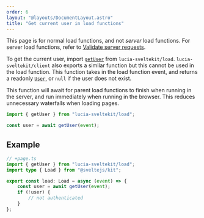 ```yaml
---
order: 6
layout: "@layouts/DocumentLayout.astro"
title: "Get current user in load functions"
---
```


This page is for normal load functions, and not _server_ load functions. For server load functions, refer to [Validate server requests](/learn/basics/validate-server-requests).

To get the current user, import [`getUser`](/reference/api/load-api) from `lucia-sveltekit/load`. `lucia-sveltekit/client` also exports a similar function but this cannot be used in the load function. This function takes in the load function event, and returns a readonly [`User`](/reference/types/lucia-types#user), or `null` if the user does not exist.

This function will await for parent load functions to finish when running in the server, and run immediately when running in the browser. This reduces unnecessary waterfalls when loading pages.

```ts
import { getUser } from "lucia-sveltekit/load";

const user = await getUser(event);
```

## Example

```ts
// +page.ts
import { getUser } from "lucia-sveltekit/load";
import type { Load } from "@sveltejs/kit";

export const load: Load = async (event) => {
    const user = await getUser(event);
    if (!user) {
        // not authenticated
    }
};
```
